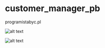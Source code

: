 # customer_manager_pb
programistabyc.pl



![alt text](http://programistabyc.pl/wp-content/uploads/2018/10/20181007_160232.jpg)

![alt text](http://programistabyc.pl/wp-content/uploads/2018/10/20181007_160247.jpg)
